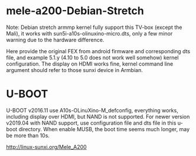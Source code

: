 # mele-a200-Debian-Stretch

Note: Debian stretch armmp kernel fully support this TV-box (except the Mali), 
it works with sun5i-a10s-olinuxino-micro.dts, only a few minor warning due to the hardware difference.

Here provide the original FEX from android firmware and corresponding dts file,
and example 5.1.y (4.10 to 5.0 does not work well somehow) kernel configuration.
The display on HDMI works fine, kernel command line argument should refer to those sunxi device in Armbian.

# U-BOOT
U-BOOT v2016.11 use A10s-OLinuXino-M_defconfig, everything works, including display over HDMI, but NAND is not supported.
For newer version v2019.04 with NAND support, use configuration file and dts file in this u-boot directory.
When enable MUSB, the boot time seems much longer, may be more than 10s.

http://linux-sunxi.org/Mele_A200
